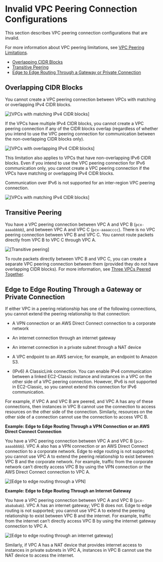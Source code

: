 # Invalid VPC Peering Connection Configurations<a name="invalid-peering-configurations"></a>

This section describes VPC peering connection configurations that are invalid\.

For more information about VPC peering limitations, see [VPC Peering Limitations](vpc-peering-basics.md#vpc-peering-limitations)\.


+ [Overlapping CIDR Blocks](#overlapping-cidr)
+ [Transitive Peering](#transitive-peering)
+ [Edge to Edge Routing Through a Gateway or Private Connection](#edge-to-edge-vgw)

## Overlapping CIDR Blocks<a name="overlapping-cidr"></a>

You cannot create a VPC peering connection between VPCs with matching or overlapping IPv4 CIDR blocks\. 

![\[VPCs with matching IPv4 CIDR blocks\]](http://docs.aws.amazon.com/AmazonVPC/latest/PeeringGuide/images/overlapping-cidrs-diagram.png)

If the VPCs have multiple IPv4 CIDR blocks, you cannot create a VPC peering connection if any of the CIDR blocks overlap \(regardless of whether you intend to use the VPC peering connection for communication between the non\-overlapping CIDR blocks only\)\.

![\[VPCs with overlapping IPv4 CIDR blocks\]](http://docs.aws.amazon.com/AmazonVPC/latest/PeeringGuide/images/overlapping-multiple-cidrs-diagram.png)

This limitation also applies to VPCs that have non\-overlapping IPv6 CIDR blocks\. Even if you intend to use the VPC peering connection for IPv6 communication only, you cannot create a VPC peering connection if the VPCs have matching or overlapping IPv4 CIDR blocks\. 

Communication over IPv6 is not supported for an inter\-region VPC peering connection\.

![\[VPCs with matching IPv4 CIDR blocks\]](http://docs.aws.amazon.com/AmazonVPC/latest/PeeringGuide/images/overlapping-cidrs-ipv6-diagram.png)

## Transitive Peering<a name="transitive-peering"></a>

You have a VPC peering connection between VPC A and VPC B \(`pcx-aaaabbbb`\), and between VPC A and VPC C \(`pcx-aaaacccc`\)\. There is no VPC peering connection between VPC B and VPC C\. You cannot route packets directly from VPC B to VPC C through VPC A\. 

![\[Transitive peering\]](http://docs.aws.amazon.com/AmazonVPC/latest/PeeringGuide/images/transitive-peering-diagram.png)

To route packets directly between VPC B and VPC C, you can create a separate VPC peering connection between them \(provided they do not have overlapping CIDR blocks\)\. For more information, see [Three VPCs Peered Together](peering-configurations-full-access.md#three-vpcs-full-access)\.

## Edge to Edge Routing Through a Gateway or Private Connection<a name="edge-to-edge-vgw"></a>

If either VPC in a peering relationship has one of the following connections, you cannot extend the peering relationship to that connection:

+ A VPN connection or an AWS Direct Connect connection to a corporate network

+ An internet connection through an internet gateway

+ An internet connection in a private subnet through a NAT device

+ A VPC endpoint to an AWS service; for example, an endpoint to Amazon S3\.

+ \(IPv6\) A ClassicLink connection\. You can enable IPv4 communication between a linked EC2\-Classic instance and instances in a VPC on the other side of a VPC peering connection\. However, IPv6 is not supported in EC2\-Classic, so you cannot extend this connection for IPv6 communication\.

For example, if VPC A and VPC B are peered, and VPC A has any of these connections, then instances in VPC B cannot use the connection to access resources on the other side of the connection\. Similarly, resources on the other side of a connection cannot use the connection to access VPC B\.

**Example: Edge to Edge Routing Through a VPN Connection or an AWS Direct Connect Connection**

You have a VPC peering connection between VPC A and VPC B \(`pcx-aaaabbbb`\)\. VPC A also has a VPN connection or an AWS Direct Connect connection to a corporate network\. Edge to edge routing is not supported; you cannot use VPC A to extend the peering relationship to exist between VPC B and the corporate network\. For example, traffic from the corporate network can’t directly access VPC B by using the VPN connection or the AWS Direct Connect connection to VPC A\.

![\[Edge to edge routing through a VPN\]](http://docs.aws.amazon.com/AmazonVPC/latest/PeeringGuide/images/edge-to-edge-vpn-diagram.png)

**Example: Edge to Edge Routing Through an Internet Gateway**

You have a VPC peering connection between VPC A and VPC B \(`pcx-abababab`\)\. VPC A has an internet gateway; VPC B does not\. Edge to edge routing is not supported; you cannot use VPC A to extend the peering relationship to exist between VPC B and the internet\. For example, traffic from the internet can’t directly access VPC B by using the internet gateway connection to VPC A\. 

![\[Edge to edge routing through an internet gateway\]](http://docs.aws.amazon.com/AmazonVPC/latest/PeeringGuide/images/edge-to-edge-igw-diagram.png)

Similarly, if VPC A has a NAT device that provides internet access to instances in private subnets in VPC A, instances in VPC B cannot use the NAT device to access the internet\.